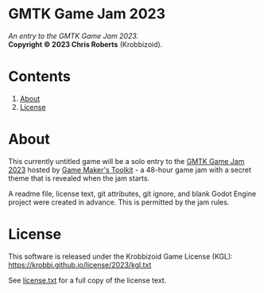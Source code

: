 # GMTK Game Jam 2023
_An entry to the GMTK Game Jam 2023._  
__Copyright &copy; 2023 Chris Roberts__ (Krobbizoid).

# Contents
1. [About](#about)
2. [License](#license)

# About
This currently untitled game will be a solo entry to the
[GMTK Game Jam 2023](https://itch.io/jam/gmtk-2023) hosted by
[Game Maker's Toolkit](https://www.youtube.com/@GMTK) - a 48-hour game jam with
a secret theme that is revealed when the jam starts.

A readme file, license text, git attributes, git ignore, and blank Godot Engine
project were created in advance. This is permitted by the jam rules.

# License
This software is released under the Krobbizoid Game License (KGL):  
https://krobbi.github.io/license/2023/kgl.txt

See [license.txt](./license.txt) for a full copy of the license text.
